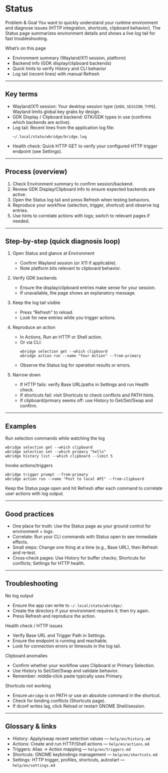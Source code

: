 # Status

Problem & Goal
You want to quickly understand your runtime environment and diagnose issues (HTTP integration, shortcuts, clipboard behavior). 
The Status page summarizes environment details and shows a live log tail for fast troubleshooting.

What’s on this page
- Environment summary (Wayland/X11 session, platform)
- Backend info (GDK display/clipboard backends)
- Quick hints to verify History and CLI behavior
- Log tail (recent lines) with manual Refresh

---

## Key terms

- Wayland/X11 session: Your desktop session type (`$XDG_SESSION_TYPE`). Wayland limits global key grabs by design.
- GDK Display / Clipboard backend: GTK/GDK types in use (confirms which backends are active).
- Log tail: Recent lines from the application log file:
  ```
  ~/.local/state/wbridge/bridge.log
  ```
- Health check: Quick HTTP GET to verify your configured HTTP trigger endpoint (see Settings).

---

## Process (overview)

1) Check Environment summary to confirm session/backend.
2) Review GDK Display/Clipboard info to ensure expected backends are active.
3) Open the Status log tail and press Refresh when testing behaviors.
4) Reproduce your workflow (selection, trigger, shortcut) and observe log entries.
5) Use hints to correlate actions with logs; switch to relevant pages if needed.

---

## Step‑by‑step (quick diagnosis loop)

1) Open Status and glance at Environment
   - Confirm Wayland session (or X11 if applicable).
   - Note platform bits relevant to clipboard behavior.

2) Verify GDK backends
   - Ensure the display/clipboard entries make sense for your session.
   - If unavailable, the page shows an explanatory message.

3) Keep the log tail visible
   - Press “Refresh” to reload.
   - Look for new entries while you trigger actions.

4) Reproduce an action
   - In Actions, Run an HTTP or Shell action.
   - Or via CLI:
     ```
     wbridge selection get --which clipboard
     wbridge action run --name "Your Action" --from-primary
     ```
   - Observe the Status log for operation results or errors.

5) Narrow down
   - If HTTP fails: verify Base URL/paths in Settings and run Health check.
   - If shortcuts fail: visit Shortcuts to check conflicts and PATH hints.
   - If clipboard/primary seems off: use History to Get/Set/Swap and confirm.

---

## Examples

Run selection commands while watching the log
```
wbridge selection get --which clipboard
wbridge selection set --which primary "hello"
wbridge history list --which clipboard --limit 5
```

Invoke actions/triggers
```
wbridge trigger prompt --from-primary
wbridge action run --name "Post to local API" --from-clipboard
```
Keep the Status page open and hit Refresh after each command to correlate user actions with log output.

---

## Good practices

- One place for truth: Use the Status page as your ground control for environment + logs.
- Correlate: Run your CLI commands with Status open to see immediate effects.
- Small steps: Change one thing at a time (e.g., Base URL), then Refresh and re‑test.
- Cross‑check pages: Use History for buffer checks; Shortcuts for conflicts; Settings for HTTP health.

---

## Troubleshooting

No log output
- Ensure the app can write to `~/.local/state/wbridge/`.
- Create the directory if your environment requires it; then try again.
- Press Refresh and reproduce the action.

Health check / HTTP issues
- Verify Base URL and Trigger Path in Settings.
- Ensure the endpoint is running and reachable.
- Look for connection errors or timeouts in the log tail.

Clipboard anomalies
- Confirm whether your workflow uses Clipboard or Primary Selection.
- Use History to Set/Get/Swap and validate behavior.
- Remember: middle‑click paste typically uses Primary.

Shortcuts not working
- Ensure `wbridge` is on PATH or use an absolute command in the shortcut.
- Check for binding conflicts (Shortcuts page).
- If dconf writes lag, click Reload or restart GNOME Shell/session.

---

## Glossary & links

- History: Apply/swap recent selection values — `help/en/history.md`
- Actions: Create and run HTTP/Shell actions — `help/en/actions.md`
- Triggers: Alias → Action mapping — `help/en/triggers.md`
- Shortcuts: GNOME keybindings management — `help/en/shortcuts.md`
- Settings: HTTP trigger, profiles, shortcuts, autostart — `help/en/settings.md`
